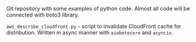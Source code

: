 Git repository with some examples of python code. Almost all code will be connected with boto3 library.

`aws_describe_cloudfront.py` - script to invalidate CloudFront cache for distribution. Written in async manner with `aiobotocore` and `asyncio`.
